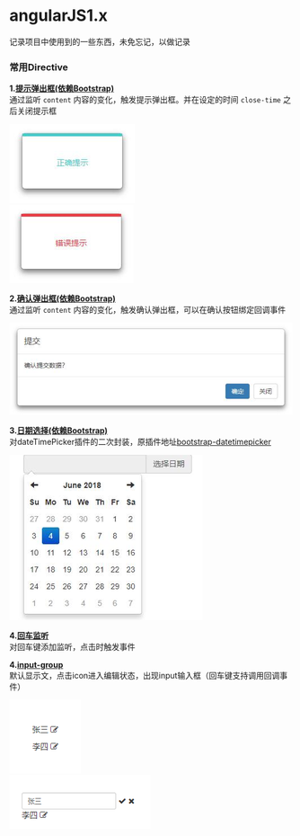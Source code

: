 # angularJS1.x
记录项目中使用到的一些东西，未免忘记，以做记录

### 常用Directive
**1.[提示弹出框(依赖Bootstrap)](demo/directive/alert-modal.html)**  
通过监听 `content` 内容的变化，触发提示弹出框。并在设定的时间 `close-time` 之后关闭提示框

![alert-modal-success](directive/alert-modal/img/alert-modal-sucess.jpg)  
![alert-modal-error](directive/alert-modal/img/alert-modal-error.jpg)

**2.[确认弹出框(依赖Bootstrap)](demo/directive/confirm-modal.html)**  
通过监听 `content` 内容的变化，触发确认弹出框，可以在确认按钮绑定回调事件  

![confirm-modal](directive/confirm-modal/img/confirm-modal.jpg)

**3.[日期选择(依赖Bootstrap)](demo/directive/date-time-picker.html)**  
对dateTimePicker插件的二次封装，原插件地址[bootstrap-datetimepicker](http://www.bootcss.com/p/bootstrap-datetimepicker/)  
  
![dateTimePicker](directive/date-time-picker/img/date-time-picker.jpg)

**4.[回车监听](demo/directive/enter-click.html)**  
对回车键添加监听，点击时触发事件  
  
**4.[input-group](demo/directive/input-group.html)**  
默认显示文，点击icon进入编辑状态，出现input输入框（回车键支持调用回调事件）  
  
![input-group](directive/input-group/img/input-group.png)  
![input-group-edit](directive/input-group/img/input-group-edit.png)
